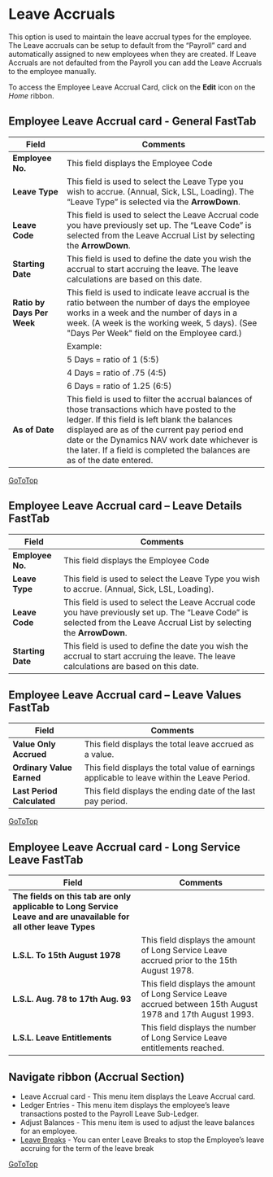 # Leave Accruals

This option is used to maintain the leave accrual types for the employee.  The Leave accruals can be setup to default from the “Payroll” card and automatically assigned to new employees when they are created.  If Leave Accruals are not defaulted from the Payroll you can add the Leave Accruals to the employee manually.

To access the Employee Leave Accrual Card, click on the **Edit** icon on the *Home* ribbon.
 
## Employee Leave Accrual card - General FastTab

 |Field|Comments|
 |---|---|
 |**Employee No.**|This field displays the Employee Code|
 |**Leave Type**|This field is used to select the Leave Type you wish to accrue.  (Annual, Sick, LSL, Loading).  The “Leave Type” is selected via the **ArrowDown**.|
 |**Leave Code**|This field is used to select the Leave Accrual code you have previously set up. The “Leave Code” is selected from the Leave Accrual List by selecting the **ArrowDown**.|
 |**Starting Date**|This field is used to define the date you wish the accrual to start accruing the leave.  The leave calculations are based on this date.|
 |**Ratio by Days Per Week**|This field is used to indicate leave accrual is the ratio between the number of days the employee works in a week and the number of days in a week. (A week is the working week, 5 days). (See "Days Per Week" field on the Employee card.)|
 ||Example:|
 ||            5 Days = ratio of 1 (5:5)|
 ||            4 Days = ratio of .75 (4:5)|
 ||            6 Days = ratio of 1.25 (6:5)|
 |**As of Date**|This field is used to filter the accrual balances of those transactions which have posted to the ledger. If this field is left blank the balances displayed are as of the current pay period end date or the Dynamics NAV work date whichever is the later. If a field is completed the balances are as of the date entered.|

[GoToTop](#leave-accruals)

## Employee Leave Accrual card – Leave Details FastTab

 |Field|Comments|
 |---|---|
 |**Employee No.**|This field displays the Employee Code|
 |**Leave Type**|This field is used to select the Leave Type you wish to accrue.  (Annual, Sick, LSL, Loading).|
 |**Leave Code**|This field is used to select the Leave Accrual code you have previously set up.  The “Leave Code” is selected from the Leave Accrual List by selecting the **ArrowDown**.|
 |**Starting Date**|This field is used to define the date you wish the accrual to start accruing the leave.  The leave calculations are based on this date.|
 

## Employee Leave Accrual card – Leave Values FastTab

|Field|Comments|
|---|---|
|**Value Only Accrued**|This field displays the total leave accrued as a value. |
|**Ordinary Value Earned**|This field displays the total value of earnings applicable to leave within the Leave Period.|
|**Last Period Calculated**|This field displays the ending date of the last pay period.|

[GoToTop](#leave-accruals)

 
## Employee Leave Accrual card - Long Service Leave FastTab

 |Field|Comments|
 |---|---|
 |**The fields on this tab are only applicable to Long Service Leave and are unavailable for all other leave Types**||
 |**L.S.L. To 15th August 1978**|This field displays the amount of Long Service Leave accrued prior to the 15th August 1978.|
 |**L.S.L. Aug. 78 to 17th Aug. 93**|This field displays the amount of Long Service Leave accrued between 15th August 1978 and 17th August 1993.|
 |**L.S.L. Leave Entitlements**|This field displays the number of Long Service Leave entitlements reached.|
 
 

## Navigate ribbon (Accrual Section)

* Leave Accrual card - This menu item displays the Leave Accrual card.
* Ledger Entries - This menu item displays the employee’s leave transactions posted to the Payroll Leave Sub-Ledger.
* Adjust Balances - This menu item is used to adjust the leave balances for an employee.
* [Leave Breaks](au-payroll-create-payroll-employee-leave-breaks.md) - You can enter Leave Breaks to stop the Employee’s leave accruing for the term of the leave break

[GoToTop](#leave-accruals)
